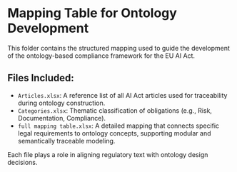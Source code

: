 # Mapping Table for Ontology Development

This folder contains the structured mapping used to guide the development of the ontology-based compliance framework for the EU AI Act.

## Files Included:

- `Articles.xlsx`: A reference list of all AI Act articles used for traceability during ontology construction.
- `Categories.xlsx`: Thematic classification of obligations (e.g., Risk, Documentation, Compliance).
- `full mapping table.xlsx`: A detailed mapping that connects specific legal requirements to ontology concepts, supporting modular and semantically traceable modeling.

Each file plays a role in aligning regulatory text with ontology design decisions.
